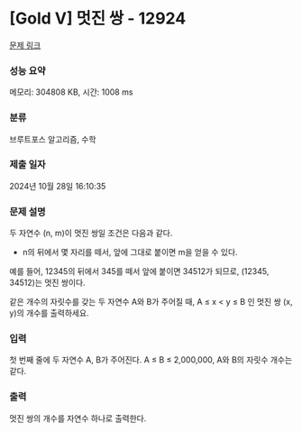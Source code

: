 # [Gold V] 멋진 쌍 - 12924 

[문제 링크](https://www.acmicpc.net/problem/12924) 

### 성능 요약

메모리: 304808 KB, 시간: 1008 ms

### 분류

브루트포스 알고리즘, 수학

### 제출 일자

2024년 10월 28일 16:10:35

### 문제 설명

<p>두 자연수 (n, m)이 멋진 쌍일 조건은 다음과 같다.</p>

<ul>
	<li>n의 뒤에서 몇 자리를 떼서, 앞에 그대로 붙이면 m을 얻을 수 있다.</li>
</ul>

<p>예를 들어, 12345의 뒤에서 345를 떼서 앞에 붙이면 34512가 되므로, (12345, 34512)는 멋진 쌍이다.</p>

<p>같은 개수의 자릿수를 갖는 두 자연수 A와 B가 주어질 때, A ≤ x < y ≤ B 인 멋진 쌍 (x, y)의 개수를 출력하세요.</p>

### 입력 

 <p>첫 번째 줄에 두 자연수 A, B가 주어진다. A ≤ B ≤ 2,000,000, A와 B의 자릿수 개수는 같다.</p>

### 출력 

 <p>멋진 쌍의 개수를 자연수 하나로 출력한다.</p>

